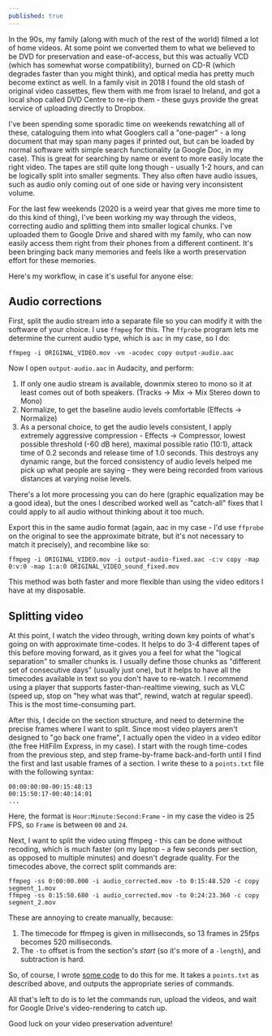 ```yaml
---
published: true
---
```

In the 90s, my family (along with much of the rest of the world) filmed a lot of home videos. At some point we converted them to what we believed to be DVD for preservation and ease-of-access, but this was actually VCD (which has somewhat worse compatibility), burned on CD-R (which degrades faster than you might think), and optical media has pretty much become extinct as well. In a family visit in 2018 I found the old stash of original video cassettes, flew them with me from Israel to Ireland, and got a local shop called DVD Centre to re-rip them - these guys provide the great service of uploading directly to Dropbox.

I've been spending some sporadic time on weekends rewatching all of these, cataloguing them into what Googlers call a "one-pager" - a long document that may span many pages if printed out, but can be loaded by normal software with simple search functionality (a Google Doc, in my case). This is great for searching by name or event to more easily locate the right video. The tapes are still quite long though - usually 1-2 hours, and can be logically split into smaller segments. They also often have audio issues, such as audio only coming out of one side or having very inconsistent volume.

For the last few weekends (2020 is a weird year that gives me more time to do this kind of thing), I've been working my way through the videos, correcting audio and splitting them into smaller logical chunks. I've uploaded them to Google Drive and shared with my family, who can now easily access them right from their phones from a different continent. It's been bringing back many memories and feels like a worth preservation effort for these memories.

Here's my workflow, in case it's useful for anyone else:

## Audio corrections

First, split the audio stream into a separate file so you can modify it with the software of your choice. I use `ffmpeg` for this. The `ffprobe` program lets me determine the current audio type, which is `aac` in my case, so I do:

```
ffmpeg -i ORIGINAL_VIDEO.mov -vn -acodec copy output-audio.aac
```

Now I open `output-audio.aac` in Audacity, and perform:

1. If only one audio stream is available, downmix stereo to mono so it at least comes out of both speakers. (Tracks -> Mix -> Mix Stereo down to Mono)
2. Normalize, to get the baseline audio levels comfortable (Effects -> Normalize)
3. As a personal choice, to get the audio levels consistent, I apply extremely aggressive compression - Effects -> Compressor, lowest possible threshold (-60 dB here), maximal possible ratio (10:1), attack time of 0.2 seconds and release time of 1.0 seconds. This destroys any dynamic range, but the forced consistency of audio levels helped me pick up what people are saying - they were being recorded from various distances at varying noise levels.

There's a lot more processing you can do here (graphic equalization may be a good idea), but the ones I described worked well as "catch-all" fixes that I could apply to all audio without thinking about it too much.

Export this in the same audio format (again, aac in my case - I'd use `ffprobe` on the original to see the approximate bitrate, but it's not necessary to match it precisely), and recombine like so:

```
ffmpeg -i ORIGINAL_VIDEO.mov -i output-audio-fixed.aac -c:v copy -map 0:v:0 -map 1:a:0 ORIGINAL_VIDEO_sound_fixed.mov
```

This method was both faster and more flexible than using the video editors I have at my disposable.

## Splitting video

At this point, I watch the video through, writing down key points of what's going on with approximate time-codes. It helps to do 3-4 different tapes of this before moving forward, as it gives you a feel for what the "logical separation" to smaller chunks is. I usually define those chunks as "different set of consecutive days" (usually just one), but it helps to have all the timecodes available in text so you don't have to re-watch. I recommend using a player that supports faster-than-realtime viewing, such as VLC (speed up, stop on "hey what was that", rewind, watch at regular speed). This is the most time-consuming part.

After this, I decide on the section structure, and need to determine the precise frames where I want to split. Since most video players aren't designed to "go back one frame", I actually open the video in a video editor (the free HitFilm Express, in my case). I start with the rough time-codes from the previous step, and step frame-by-frame back-and-forth until I find the first and last usable frames of a section. I write these to a `points.txt` file with the following syntax:

```
00:00:00:00-00:15:48:13
00:15:50:17-00:40:14:01
...
```

Here, the format is `Hour:Minute:Second:Frame` - in my case the video is 25 FPS, so `Frame` is between `00` and `24`.

Next, I want to split the video using ffmpeg - this can be done without recoding, which is much faster (on my laptop - a few seconds per section, as opposed to multiple minutes) and doesn't degrade quality. For the timecodes above, the correct split commands are:

```
ffmpeg -ss 0:00:00.000 -i audio_corrected.mov -to 0:15:48.520 -c copy segment_1.mov
ffmpeg -ss 0:15:50.680 -i audio_corrected.mov -to 0:24:23.360 -c copy segment_2.mov
```

These are annoying to create manually, because:

1. The timecode for ffmpeg is given in milliseconds, so 13 frames in 25fps becomes 520 milliseconds.
2. The `-to` offset is from the section's *start* (so it's more of a `-length`), and subtraction is hard.

So, of course, I wrote [some code](https://github.com/lutzky/splitpoints) to do this for me. It takes a `points.txt` as described above, and outputs the appropriate series of commands.

All that's left to do is to let the commands run, upload the videos, and wait for Google Drive's video-rendering to catch up.

Good luck on your video preservation adventure!
